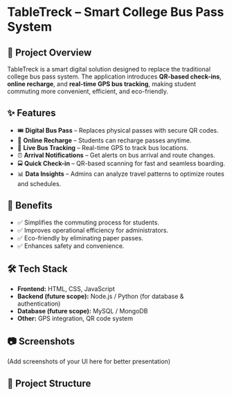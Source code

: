 # TableTreck – Smart College Bus Pass System  

## 📌 Project Overview  
TableTreck is a smart digital solution designed to replace the traditional college bus pass system. The application introduces **QR-based check-ins**, **online recharge**, and **real-time GPS bus tracking**, making student commuting more convenient, efficient, and eco-friendly.  

## ✨ Features  
- 🎟️ **Digital Bus Pass** – Replaces physical passes with secure QR codes.  
- 🔄 **Online Recharge** – Students can recharge passes anytime.  
- 🚌 **Live Bus Tracking** – Real-time GPS to track bus locations.  
- ⏰ **Arrival Notifications** – Get alerts on bus arrival and route changes.  
- 🚍 **Quick Check-in** – QR-based scanning for fast and seamless boarding.  
- 📊 **Data Insights** – Admins can analyze travel patterns to optimize routes and schedules.  

## 🚀 Benefits  
- ✅ Simplifies the commuting process for students.  
- ✅ Improves operational efficiency for administrators.  
- ✅ Eco-friendly by eliminating paper passes.  
- ✅ Enhances safety and convenience.  

## 🛠️ Tech Stack  
- **Frontend:** HTML, CSS, JavaScript  
- **Backend (future scope):** Node.js / Python (for database & authentication)  
- **Database (future scope):** MySQL / MongoDB  
- **Other:** GPS integration, QR code system  

## 📷 Screenshots  
(Add screenshots of your UI here for better presentation)  

## 📂 Project Structure  
